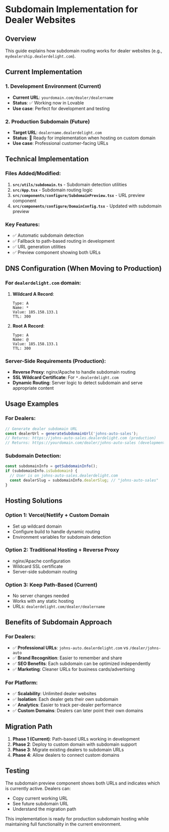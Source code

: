 # Subdomain Implementation for Dealer Websites

## Overview
This guide explains how subdomain routing works for dealer websites (e.g., `mydealership.dealerdelight.com`).

## Current Implementation

### 1. **Development Environment (Current)**
- **Current URL**: `yourdomain.com/dealer/dealername`
- **Status**: ✅ Working now in Lovable
- **Use case**: Perfect for development and testing

### 2. **Production Subdomain (Future)**
- **Target URL**: `dealername.dealerdelight.com`
- **Status**: 🔄 Ready for implementation when hosting on custom domain
- **Use case**: Professional customer-facing URLs

## Technical Implementation

### Files Added/Modified:
1. **`src/utils/subdomain.ts`** - Subdomain detection utilities
2. **`src/App.tsx`** - Subdomain routing logic
3. **`src/components/configure/SubdomainPreview.tsx`** - URL preview component
4. **`src/components/configure/DomainConfig.tsx`** - Updated with subdomain preview

### Key Features:
- ✅ Automatic subdomain detection
- ✅ Fallback to path-based routing in development
- ✅ URL generation utilities
- ✅ Preview component showing both URLs

## DNS Configuration (When Moving to Production)

### For `dealerdelight.com` domain:

1. **Wildcard A Record**:
   ```
   Type: A
   Name: *
   Value: 185.158.133.1
   TTL: 300
   ```

2. **Root A Record**:
   ```
   Type: A
   Name: @
   Value: 185.158.133.1
   TTL: 300
   ```

### Server-Side Requirements (Production):
- **Reverse Proxy**: nginx/Apache to handle subdomain routing
- **SSL Wildcard Certificate**: For `*.dealerdelight.com`
- **Dynamic Routing**: Server logic to detect subdomain and serve appropriate content

## Usage Examples

### For Dealers:
```javascript
// Generate dealer subdomain URL
const dealerUrl = generateSubdomainUrl('johns-auto-sales');
// Returns: https://johns-auto-sales.dealerdelight.com (production)
// Returns: https://yourdomain.com/dealer/johns-auto-sales (development)
```

### Subdomain Detection:
```javascript
const subdomainInfo = getSubdomainInfo();
if (subdomainInfo.isSubdomain) {
  // User is on johns-auto-sales.dealerdelight.com
  const dealerSlug = subdomainInfo.dealerSlug; // "johns-auto-sales"
}
```

## Hosting Solutions

### Option 1: Vercel/Netlify + Custom Domain
- Set up wildcard domain
- Configure build to handle dynamic routing
- Environment variables for subdomain detection

### Option 2: Traditional Hosting + Reverse Proxy
- nginx/Apache configuration
- Wildcard SSL certificate
- Server-side subdomain routing

### Option 3: Keep Path-Based (Current)
- No server changes needed
- Works with any static hosting
- URLs: `dealerdelight.com/dealer/dealername`

## Benefits of Subdomain Approach

### For Dealers:
- ✅ **Professional URLs**: `johns-auto.dealerdelight.com` vs `/dealer/johns-auto`
- ✅ **Brand Recognition**: Easier to remember and share
- ✅ **SEO Benefits**: Each subdomain can be optimized independently
- ✅ **Marketing**: Cleaner URLs for business cards/advertising

### For Platform:
- ✅ **Scalability**: Unlimited dealer websites
- ✅ **Isolation**: Each dealer gets their own subdomain
- ✅ **Analytics**: Easier to track per-dealer performance
- ✅ **Custom Domains**: Dealers can later point their own domains

## Migration Path

1. **Phase 1 (Current)**: Path-based URLs working in development
2. **Phase 2**: Deploy to custom domain with subdomain support
3. **Phase 3**: Migrate existing dealers to subdomain URLs
4. **Phase 4**: Allow dealers to connect custom domains

## Testing

The subdomain preview component shows both URLs and indicates which is currently active. Dealers can:
- Copy current working URL
- See future subdomain URL
- Understand the migration path

This implementation is ready for production subdomain hosting while maintaining full functionality in the current environment.